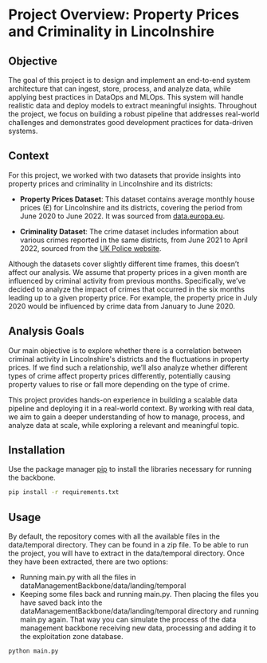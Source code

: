# Project Overview: Property Prices and Criminality in Lincolnshire

## Objective
The goal of this project is to design and implement an end-to-end system architecture that can ingest, store, process, and analyze data, while applying best practices in DataOps and MLOps. This system will handle realistic data and deploy models to extract meaningful insights. Throughout the project, we focus on building a robust pipeline that addresses real-world challenges and demonstrates good development practices for data-driven systems.

## Context
For this project, we worked with two datasets that provide insights into property prices and criminality in Lincolnshire and its districts:

- **Property Prices Dataset**: This dataset contains average monthly house prices (£) for Lincolnshire and its districts, covering the period from June 2020 to June 2022. It was sourced from [data.europa.eu](https://data.europa.eu/data/datasets/house-prices1?locale=es).
  
- **Criminality Dataset**: The crime dataset includes information about various crimes reported in the same districts, from June 2021 to April 2022, sourced from the [UK Police website](https://data.police.uk/data/fetch/561534ac-c79d-46ab-a45f-5b91428a47aa/).

Although the datasets cover slightly different time frames, this doesn’t affect our analysis. We assume that property prices in a given month are influenced by criminal activity from previous months. Specifically, we’ve decided to analyze the impact of crimes that occurred in the six months leading up to a given property price. For example, the property price in July 2020 would be influenced by crime data from January to June 2020.

## Analysis Goals
Our main objective is to explore whether there is a correlation between criminal activity in Lincolnshire's districts and the fluctuations in property prices. If we find such a relationship, we’ll also analyze whether different types of crime affect property prices differently, potentially causing property values to rise or fall more depending on the type of crime.

This project provides hands-on experience in building a scalable data pipeline and deploying it in a real-world context. By working with real data, we aim to gain a deeper understanding of how to manage, process, and analyze data at scale, while exploring a relevant and meaningful topic.

## Installation

Use the package manager [pip](https://pip.pypa.io/en/stable/) to install the libraries necessary for running the backbone.

```bash
pip install -r requirements.txt
```

## Usage

By default, the repository comes with all the available files in the data/temporal directory. They can be found in a zip file. To be able to run the project, you will have to extract in the data/temporal directory. Once they have been extracted, there are two options:

- Running main.py with all the files in dataManagementBackbone/data/landing/temporal
- Keeping some files back and running main.py. Then placing the files you have saved back into the dataManagementBackbone/data/landing/temporal directory and running main.py again. That way you can simulate the process of the data management backbone receiving new data, processing and adding it to the exploitation zone database.


```bash
python main.py
```

